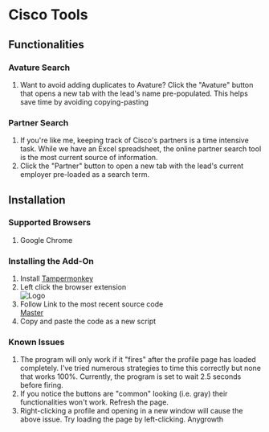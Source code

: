 # Cisco Tools

## Functionalities
### Avature Search
  1. Want to avoid adding duplicates to Avature? Click the "Avature" button that opens a new tab with the lead's name pre-populated. This helps save time by avoiding copying-pasting

### Partner Search
  1. If you're like me, keeping track of Cisco's partners is a time intensive task. While we have an Excel spreadsheet, the online partner search tool is the most current source of information. 
  2. Click the "Partner" button to open a new tab with the lead's current employer pre-loaded as a search term.
  
## Installation
### Supported Browsers
1. Google Chrome

### Installing the Add-On
1. Install [Tampermonkey](https://chrome.google.com/webstore/detail/tampermonkey/dhdgffkkebhmkfjojejmpbldmpobfkfo?hl=en "TamperMonkey")
2. Left click the browser extension  
![Logo](https://lh3.googleusercontent.com/2Nck70VF3N4WrJV4VZbgj2SNO7wWucNB1McQbS-ukSewe214Nt1AmH6pQPZ8KZgGWx6GvJbz5Q=s128-h128-e365)
2. Follow Link to the most recent source code  
[Master](https://github.com/estasney/userScripts/blob/master/LinkedIn/Cisco%20LinkedIn%20Tools)
3. Copy and paste the code as a new script
  
### Known Issues
  1. The program will only work if it "fires" after the profile page has loaded completely. I've tried numerous strategies to time this correctly but none that works 100%. Currently, the program is set to wait 2.5 seconds before firing.
  2. If you notice the buttons are "common" looking (i.e. gray) their functionalities won't work. Refresh the page.
  3. Right-clicking a profile and opening in a new window will cause the above issue. Try loading the page by left-clicking.
Anygrowth
